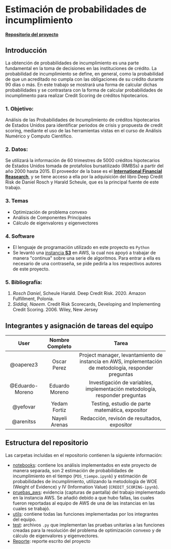 # Estimación de probabilidades de incumplimiento

[**Repositorio del proyecto**](https://github.com/arenitss/Proyecto_Final_Analisis_Numerico_Computo_Cientifico)


## Introducción

La obtención de probabilidades de incumplimiento es una parte fundamental en la toma de decisiones en las instituciones de crédito. La probabilidad de incumplimiento se define, en general, como la probabilidad de que un acreditado no cumpla con las obligaciones de su crédito durante 90 días o más. En este trabajo se mostrará una forma de calcular dichas probabilidades y se contrastara con la forma de calcular probabilidades de incumplimento para realizar Credit Scoring de créditos hipotecarios.

### 1. Objetivo:

Análisis de las Probabilidades de Incumplimiento de créditos hipotecarios de Estados Unidos para identificar periodos de crisis y propuesta de credit scoring, mediante el uso de las herramientas vistas en el curso de Análisis Numérico y Computo Científico.

### 2. Datos:

Se utilizará la información de 60 trimestres de 5000 créditos hipotecarios de Estados Unidos tomada de protafolios bursatilizado (RMBSs) a partir del año 2000 hasta 2015. El proveedor de la base es el [**International Financial Reasearch**](http://www.internationalfinancialresearch.org/), y se tiene acceso a ella por la adquisición del libro Deep Credit Risk de Daniel Rosch y Harald Scheule, que es la principal fuente de este trabajo.


### 3. Temas
* Optimización de problema convexo
* Análisis de Componentes Principales
* Cálculo de eigenvalores y eigenvectores

### 4. Software
* El lenguaje de programación utilizado en este proyecto es `Python` 
* Se levantó una [instancia **S3**](http://ec2-3-83-103-223.compute-1.amazonaws.com:8888/lab) en AWS, la cual nos apoyó a trabajar de manera "continua" sobre una serie de algoritmos. Para entrar a ella es necesario de una contraseña, se pide pedirla a los respectivos autores de este proyecto.


### 5. Bibliografía:
1. *Rosch Daniel*, Scheule Harald. Deep Credit Risk. 2020. Amazon Fulfillment, Polonia.
1. *Siddiqi, Naeem*. Credit Risk Scorecards, Developing and Implementing Credit Scoring. 2006. Wiley, New Jersey 

## Integrantes y asignación de tareas del equipo

|User | Nombre Completo| Tarea |
|:---:|:---:|:---:|
|@oaperez3|Oscar Perez|Project manager, levantamiento de instancia en AWS, implementación de metodología, responder preguntas
|@Eduardo-Moreno|Eduardo Moreno|Investigación de variables, implementación metodología, responder preguntas
|@yefovar|Yedam Fortiz|Testing, estudio de parte matemática, expositor
|@arenitss|Nayeli Arenas|Redacción, revisón de resultados, expositor


## Estructura del repositorio
Las carpetas incluídas en el repositorio contienen la siguiente información:
* [notebooks](https://github.com/arenitss/Proyecto_Final_Analisis_Numerico_Computo_Cientifico/tree/main/notebooks): contiene los análisis implementados en este proyecto de manera separada, son 2 estimación de probabilidades de incumplimiento en el tiempo (`PDS_tiempo.ipynb`) y  estimación de probabilidades de incumplimiento, utilizando la metodología de WOE (Weight of Evidence) y IV (Information Value) (`CREDIT_SCORING-ipynb`).
* [pruebas_aws](https://github.com/arenitss/Proyecto_Final_Analisis_Numerico_Computo_Cientifico/tree/main/pruebas_aws): evidencia (capturas de pantalla) del trabajo implementado en la instancia AWS. Se añadió debido a que hubo fallas, las cuales fueron reportadas al equipo de AWS de una de las instancias en las cuales se trabajó.
* [utils](https://github.com/arenitss/Proyecto_Final_Analisis_Numerico_Computo_Cientifico/tree/main/utils): contiene todas las funciones implementadas por los integrantes del equipo.
* [test](https://github.com/arenitss/Proyecto_Final_Analisis_Numerico_Computo_Cientifico/tree/main/tests): archivos `.py` que implementan las pruebas unitarias a las funciones creadas para la resolución del problema de optimización convexo y de cálculo de eigenvalores y eigenvectores.
* [Reporte](https://github.com/arenitss/Proyecto_Final_Analisis_Numerico_Computo_Cientifico/tree/main/Reporte): reporte escrito del proyecto
